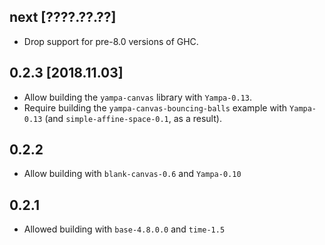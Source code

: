 ## next [????.??.??]
* Drop support for pre-8.0 versions of GHC.

## 0.2.3 [2018.11.03]
* Allow building the `yampa-canvas` library with `Yampa-0.13`.
* Require building the `yampa-canvas-bouncing-balls` example with `Yampa-0.13`
  (and `simple-affine-space-0.1`, as a result).

## 0.2.2
* Allow building with `blank-canvas-0.6` and `Yampa-0.10`

## 0.2.1
* Allowed building with `base-4.8.0.0` and `time-1.5`

